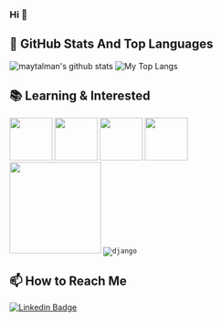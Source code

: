 ### Hi 👋


## 📌 GitHub Stats And Top Languages

<p float="center">
  <img  src="https://github-readme-stats.vercel.app/api?username=maytalman&show_icons=true&count_private=true&hide=contribs,issues" alt="maytalman's github stats" />
  <img  src="https://github-readme-stats.vercel.app/api/top-langs/?username=maytalman&layout=compact&hide=html,css" alt="My Top Langs" />
</p>


## 📚 Learning & Interested

<code><img height="75" src="https://pngset.com/images/logo-python-icon-python-logo-number-symbol-text-alphabet-transparent-png-2507186.png"></code>
<code><img height="75" src="https://designnavigator.daimler.com/files/downloads/Daimler/Pictogram_Libraries_2020/Part_Sustainability/__thumbnail/Daimler_Picto_Artificial_Intelligence_1920x1280.png"></code>
<code><img height="75" src="https://i.pinimg.com/originals/e9/94/61/e99461fdd5b3db8bdb3081d8acf5e524.png"></code>
<code><img height="75" src="https://upload.wikimedia.org/wikipedia/commons/thumb/1/18/C_Programming_Language.svg/695px-C_Programming_Language.svg.png"></code>    
<code><img height="160" weight="180" src="https://encrypted-tbn0.gstatic.com/images?q=tbn:ANd9GcSMqJRtEHDdga3opT10jA5AAHfoFEdcjXHqMg&usqp=CAU"></code>
<code>![django](https://user-images.githubusercontent.com/114984224/193793887-fdc4ab01-c4d6-4be3-aa78-3f01bd389d23.png) </code>
## 📫 How to Reach Me


[![Linkedin Badge](https://img.shields.io/badge/maytalman-follow%20on%20linkedin-blue?style=for-the-badge&logo=linkedin)](https://www.linkedin.com/in/ebru-maytalman-0699481b0/)

<!--
**UtkuGlsvn/UtkuGlsvn** is a ✨ _special_ ✨ repository because its `README.md` (this file) appears on your GitHub profile.

